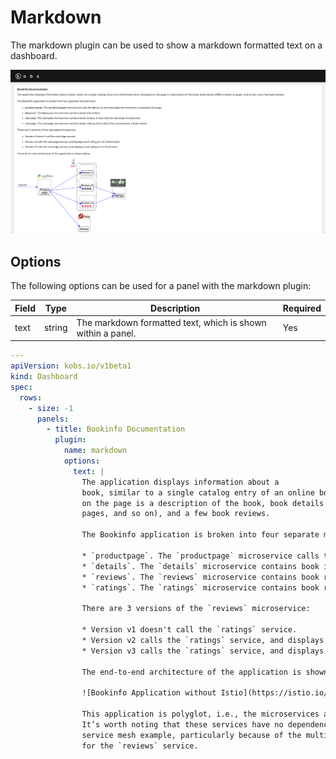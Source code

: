 # Markdown

The markdown plugin can be used to show a markdown formatted text on a dashboard.

![Markdown Example](assets/markdown.png)

## Options

The following options can be used for a panel with the markdown plugin:

| Field | Type | Description | Required |
| ----- | ---- | ----------- | -------- |
| text | string | The markdown formatted text, which is shown within a panel. | Yes |

```yaml
---
apiVersion: kobs.io/v1beta1
kind: Dashboard
spec:
  rows:
    - size: -1
      panels:
        - title: Bookinfo Documentation
          plugin:
            name: markdown
            options:
              text: |
                The application displays information about a
                book, similar to a single catalog entry of an online book store. Displayed
                on the page is a description of the book, book details (ISBN, number of
                pages, and so on), and a few book reviews.

                The Bookinfo application is broken into four separate microservices:

                * `productpage`. The `productpage` microservice calls the `details` and `reviews` microservices to populate the page.
                * `details`. The `details` microservice contains book information.
                * `reviews`. The `reviews` microservice contains book reviews. It also calls the `ratings` microservice.
                * `ratings`. The `ratings` microservice contains book ranking information that accompanies a book review.

                There are 3 versions of the `reviews` microservice:

                * Version v1 doesn't call the `ratings` service.
                * Version v2 calls the `ratings` service, and displays each rating as 1 to 5 black stars.
                * Version v3 calls the `ratings` service, and displays each rating as 1 to 5 red stars.

                The end-to-end architecture of the application is shown below.

                ![Bookinfo Application without Istio](https://istio.io/latest/docs/examples/bookinfo/noistio.svg)

                This application is polyglot, i.e., the microservices are written in different languages.
                It’s worth noting that these services have no dependencies on Istio, but make an interesting
                service mesh example, particularly because of the multitude of services, languages and versions
                for the `reviews` service.
```

